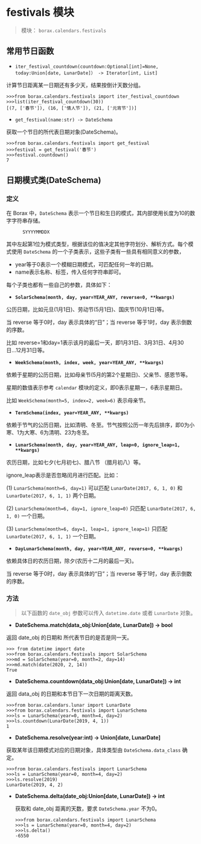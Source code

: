 # festivals 模块

> 模块： `borax.calendars.festivals`

## 常用节日函数


- `iter_festival_countdown(countdown:Optional[int]=None, today:Union[date, LunarDate]） -> Iterator[int, List]`

计算节日距离某一日期还有多少天，结果按倒计天数分组。

```
>>>from borax.calendars.festivals import iter_festival_countdown
>>>list(iter_festival_countdown(30))
[(7, ['春节']), (16, ['情人节']), (21, ['元宵节'])]
```

- `get_festival(name:str) -> DateSchema`

获取一个节日的所代表日期对象(DateSchema)。

```
>>>from borax.calendars.festivals import get_festival
>>>festival = get_festival('春节')
>>>festival.countdown()
7
```

## 日期模式类(DateSchema)

### 定义

在 Borax 中，`DateSchema` 表示一个节日和生日的模式，其内部使用长度为10的数字字符串存储。

```
      SYYYYMMDDX
```

其中左起第1位为模式类型，根据该位的值决定其他字符划分、解析方式。每个模式使用 `DateSchema` 的一个子类表示，这些子类有一些具有相同意义的参数，

- year等于0表示一个模糊日期模式，可匹配任何一年的日期。
- name表示名称、标签，传入任何字符串即可。

每个子类也都有一些自己的参数，具体如下：

- **`SolarSchema(month, day, year=YEAR_ANY, reverse=0, **kwargs)`**

公历日期，比如元旦(1月1日)、劳动节(5月1日)、国庆节(10月1日)等。

当 reverse 等于0时，day 表示具体的“日”；当 reverse 等于1时，day 表示倒数的序数。

比如 reverse=1和day=1表示该月的最后一天，即1月31日、3月31日、4月30日...12月31日等。

- **`WeekSchema(month, index, week, year=YEAR_ANY, **kwargs)`**

依赖于星期的公历日期，比如母亲节(5月的第2个星期日)、父亲节、感恩节等。

星期的数值表示参考 `calendar` 模块的定义，即0表示星期一，6表示星期日。

比如 `WeekSchema(month=5, index=2, week=6)` 表示母亲节。

- **`TermSchema(index, year=YEAR_ANY, **kwargs)`**

依赖于节气的公历日期，比如清明、冬至。节气按照公历一年先后排序，即0为小寒、1为大寒、6为清明、23为冬至。

- **`LunarSchema(month, day, year=YEAR_ANY, leap=0, ignore_leap=1, **kwargs)`**

农历日期，比如七夕(七月初七)、腊八节 （腊月初八）等。

ignore_leap表示是否忽略闰月进行匹配。比如：
 
 (1)  `LunarSchema(month=6, day=1)` 可以匹配 `LunarDate(2017, 6, 1, 0)` 和 `LunarDate(2017, 6, 1, 1)` 两个日期。
 
 (2) `LunarSchema(month=6, day=1, ignore_leap=0)` 只匹配 `LunarDate(2017, 6, 1, 0)` 一个日期。
 
 (3) `LunarSchema(month=6, day=1, leap=1, ignore_leap=1)` 只匹配 `LunarDate(2017, 6, 1, 1)` 一个日期。

- **`DayLunarSchema(month, day, year=YEAR_ANY, reverse=0, **kwargs)`**

依赖具体日的农历日期，除夕(农历十二月的最后一天)。

当 reverse 等于0时，day 表示具体的“日”；当 reverse 等于1时，day 表示倒数的序数。

### 方法

> 以下函数的 `date_obj` 参数可以传入 `datetime.date` 或者 `LunarDate` 对象。

- **DateSchema.match(data_obj:Union[date, LunarDate]) -> bool**

返回 date_obj 的日期和 所代表节日的是否是同一天。

```
>>> from datetime import date
>>>from borax.calendars.festivals import SolarSchema
>>>md = SolarSchema(year=0, month=2, day=14)
>>>md.match(date(2020, 2, 14))
True
```

- **DateSchema.countdown(data_obj:Union[date, LunarDate]) -> int**

返回 data_obj 的日期和本节日下一次日期的距离天数。

```
>>>from borax.calendars.lunar import LunarDate
>>>from borax.calendars.festivals import LunarSchema
>>>ls = LunarSchema(year=0, month=4, day=2)
>>>ls.countdown(LunarDate(2019, 4, 1))
1
```

- **DateSchema.resolve(year:int) -> Union[date, LunarDate]**

获取某年该日期模式对应的日期对象，具体类型由 `DateSchema.data_class` 确定。

```
>>>from borax.calendars.festivals import LunarSchema
>>>ls = LunarSchema(year=0, month=4, day=2)
>>>ls.resolve(2019)
LunarDate(2019, 4, 2)
```

- **DateSchema.delta(date_obj:Union[date, LunarDate]) -> int**

  获取和 date_obj 距离的天数，要求 `DateSchema.year` 不为0。

  ```
  >>>from borax.calendars.festivals import LunarSchema
  >>>ls = LunarSchema(year=0, month=4, day=2)
  >>>ls.delta()
  -6550
  ```
